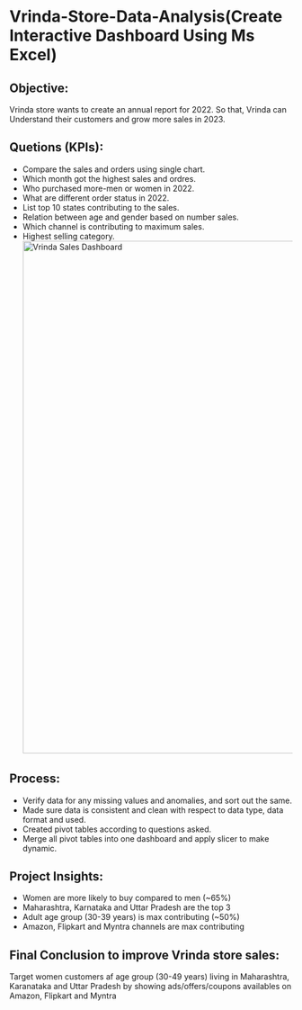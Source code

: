 # Vrinda-Store-Data-Analysis(Create Interactive Dashboard Using Ms Excel)

## Objective:

Vrinda store wants to create an annual report for 2022. So that, Vrinda can Understand their customers and grow more sales in 2023.

## Quetions (KPIs):

- Compare the sales and orders using single chart.
- Which month got the highest sales and ordres.
- Who purchased more-men or women in 2022.
- What are different order status in 2022.
- List top 10 states contributing to the sales.
- Relation between age and gender based on number sales.
- Which channel is contributing to maximum sales.
- Highest selling category. <img width="2106" height="911" alt="Vrinda Sales Dashboard" src="https://github.com/user-attachments/assets/c27f04cd-77b4-4674-908b-56c4625e94d3" />

## Process:

- Verify data for any missing values and anomalies, and sort out the same.
- Made sure data is consistent and clean with respect to data type, data format and used.
- Created pivot tables according to questions asked.
- Merge all pivot tables into one dashboard and apply slicer to make dynamic.

## Project Insights:

- Women are more likely to buy compared to men (~65%)
- Maharashtra, Karnataka and Uttar Pradesh are the top 3
- Adult age group (30-39 years) is max contributing (~50%)
- Amazon, Flipkart and Myntra channels are max contributing
  
## Final Conclusion to improve Vrinda store sales:

Target women customers af age group (30-49 years) living in Maharashtra, Karanataka and Uttar Pradesh by showing ads/offers/coupons availables on Amazon, Flipkart and Myntra




